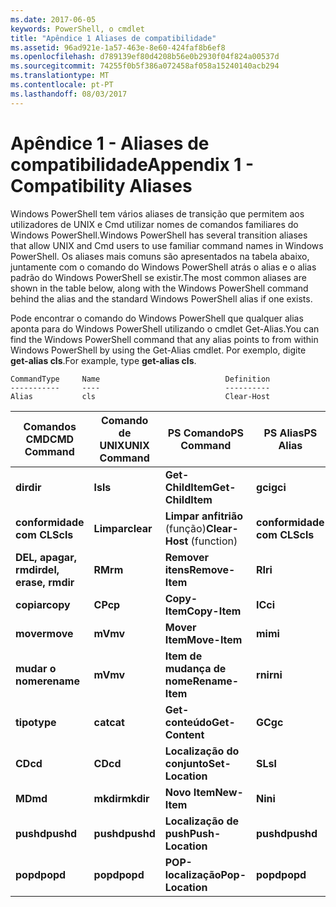```yaml
---
ms.date: 2017-06-05
keywords: PowerShell, o cmdlet
title: "Apêndice 1 Aliases de compatibilidade"
ms.assetid: 96ad921e-1a57-463e-8e60-424faf8b6ef8
ms.openlocfilehash: d789139ef80d4208b56e0b2930f04f824a00537d
ms.sourcegitcommit: 74255f0b5f386a072458af058a15240140acb294
ms.translationtype: MT
ms.contentlocale: pt-PT
ms.lasthandoff: 08/03/2017
---
```

# <a name="appendix-1---compatibility-aliases"></a><span data-ttu-id="f8b7f-103">Apêndice 1 - Aliases de compatibilidade</span><span class="sxs-lookup"><span data-stu-id="f8b7f-103">Appendix 1 - Compatibility Aliases</span></span>
<span data-ttu-id="f8b7f-104">Windows PowerShell tem vários aliases de transição que permitem aos utilizadores de UNIX e Cmd utilizar nomes de comandos familiares do Windows PowerShell.</span><span class="sxs-lookup"><span data-stu-id="f8b7f-104">Windows PowerShell has several transition aliases that allow UNIX and Cmd users to use familiar command names in Windows PowerShell.</span></span> <span data-ttu-id="f8b7f-105">Os aliases mais comuns são apresentados na tabela abaixo, juntamente com o comando do Windows PowerShell atrás o alias e o alias padrão do Windows PowerShell se existir.</span><span class="sxs-lookup"><span data-stu-id="f8b7f-105">The most common aliases are shown in the table below, along with the Windows PowerShell command behind the alias and the standard Windows PowerShell alias if one exists.</span></span>

<span data-ttu-id="f8b7f-106">Pode encontrar o comando do Windows PowerShell que qualquer alias aponta para do Windows PowerShell utilizando o cmdlet Get-Alias.</span><span class="sxs-lookup"><span data-stu-id="f8b7f-106">You can find the Windows PowerShell command that any alias points to from within Windows PowerShell by using the Get-Alias cmdlet.</span></span> <span data-ttu-id="f8b7f-107">Por exemplo, digite **get-alias cls**.</span><span class="sxs-lookup"><span data-stu-id="f8b7f-107">For example, type **get-alias cls**.</span></span>

```
CommandType     Name                            Definition
-----------     ----                            ----------
Alias           cls                             Clear-Host
```

|<span data-ttu-id="f8b7f-108">Comandos CMD</span><span class="sxs-lookup"><span data-stu-id="f8b7f-108">CMD Command</span></span>|<span data-ttu-id="f8b7f-109">Comando de UNIX</span><span class="sxs-lookup"><span data-stu-id="f8b7f-109">UNIX Command</span></span>|<span data-ttu-id="f8b7f-110">PS Comando</span><span class="sxs-lookup"><span data-stu-id="f8b7f-110">PS Command</span></span>|<span data-ttu-id="f8b7f-111">PS Alias</span><span class="sxs-lookup"><span data-stu-id="f8b7f-111">PS Alias</span></span>|
|---------------|----------------|--------------|------------|
|<span data-ttu-id="f8b7f-112">**dir**</span><span class="sxs-lookup"><span data-stu-id="f8b7f-112">**dir**</span></span>|<span data-ttu-id="f8b7f-113">**ls**</span><span class="sxs-lookup"><span data-stu-id="f8b7f-113">**ls**</span></span>|<span data-ttu-id="f8b7f-114">**Get-ChildItem**</span><span class="sxs-lookup"><span data-stu-id="f8b7f-114">**Get-ChildItem**</span></span>|<span data-ttu-id="f8b7f-115">**gci**</span><span class="sxs-lookup"><span data-stu-id="f8b7f-115">**gci**</span></span>|
|<span data-ttu-id="f8b7f-116">**conformidade com CLS**</span><span class="sxs-lookup"><span data-stu-id="f8b7f-116">**cls**</span></span>|<span data-ttu-id="f8b7f-117">**Limpar**</span><span class="sxs-lookup"><span data-stu-id="f8b7f-117">**clear**</span></span>|<span data-ttu-id="f8b7f-118">**Limpar anfitrião** (função)</span><span class="sxs-lookup"><span data-stu-id="f8b7f-118">**Clear-Host** (function)</span></span>|<span data-ttu-id="f8b7f-119">**conformidade com CLS**</span><span class="sxs-lookup"><span data-stu-id="f8b7f-119">**cls**</span></span>|
|<span data-ttu-id="f8b7f-120">**DEL, apagar, rmdir**</span><span class="sxs-lookup"><span data-stu-id="f8b7f-120">**del, erase, rmdir**</span></span>|<span data-ttu-id="f8b7f-121">**RM**</span><span class="sxs-lookup"><span data-stu-id="f8b7f-121">**rm**</span></span>|<span data-ttu-id="f8b7f-122">**Remover itens**</span><span class="sxs-lookup"><span data-stu-id="f8b7f-122">**Remove-Item**</span></span>|<span data-ttu-id="f8b7f-123">**RI**</span><span class="sxs-lookup"><span data-stu-id="f8b7f-123">**ri**</span></span>|
|<span data-ttu-id="f8b7f-124">**copiar**</span><span class="sxs-lookup"><span data-stu-id="f8b7f-124">**copy**</span></span>|<span data-ttu-id="f8b7f-125">**CP**</span><span class="sxs-lookup"><span data-stu-id="f8b7f-125">**cp**</span></span>|<span data-ttu-id="f8b7f-126">**Copy-Item**</span><span class="sxs-lookup"><span data-stu-id="f8b7f-126">**Copy-Item**</span></span>|<span data-ttu-id="f8b7f-127">**IC**</span><span class="sxs-lookup"><span data-stu-id="f8b7f-127">**ci**</span></span>|
|<span data-ttu-id="f8b7f-128">**mover**</span><span class="sxs-lookup"><span data-stu-id="f8b7f-128">**move**</span></span>|<span data-ttu-id="f8b7f-129">**mV**</span><span class="sxs-lookup"><span data-stu-id="f8b7f-129">**mv**</span></span>|<span data-ttu-id="f8b7f-130">**Mover Item**</span><span class="sxs-lookup"><span data-stu-id="f8b7f-130">**Move-Item**</span></span>|<span data-ttu-id="f8b7f-131">**mi**</span><span class="sxs-lookup"><span data-stu-id="f8b7f-131">**mi**</span></span>|
|<span data-ttu-id="f8b7f-132">**mudar o nome**</span><span class="sxs-lookup"><span data-stu-id="f8b7f-132">**rename**</span></span>|<span data-ttu-id="f8b7f-133">**mV**</span><span class="sxs-lookup"><span data-stu-id="f8b7f-133">**mv**</span></span>|<span data-ttu-id="f8b7f-134">**Item de mudança de nome**</span><span class="sxs-lookup"><span data-stu-id="f8b7f-134">**Rename-Item**</span></span>|<span data-ttu-id="f8b7f-135">**rni**</span><span class="sxs-lookup"><span data-stu-id="f8b7f-135">**rni**</span></span>|
|<span data-ttu-id="f8b7f-136">**tipo**</span><span class="sxs-lookup"><span data-stu-id="f8b7f-136">**type**</span></span>|<span data-ttu-id="f8b7f-137">**cat**</span><span class="sxs-lookup"><span data-stu-id="f8b7f-137">**cat**</span></span>|<span data-ttu-id="f8b7f-138">**Get-conteúdo**</span><span class="sxs-lookup"><span data-stu-id="f8b7f-138">**Get-Content**</span></span>|<span data-ttu-id="f8b7f-139">**GC**</span><span class="sxs-lookup"><span data-stu-id="f8b7f-139">**gc**</span></span>|
|<span data-ttu-id="f8b7f-140">**CD**</span><span class="sxs-lookup"><span data-stu-id="f8b7f-140">**cd**</span></span>|<span data-ttu-id="f8b7f-141">**CD**</span><span class="sxs-lookup"><span data-stu-id="f8b7f-141">**cd**</span></span>|<span data-ttu-id="f8b7f-142">**Localização do conjunto**</span><span class="sxs-lookup"><span data-stu-id="f8b7f-142">**Set-Location**</span></span>|<span data-ttu-id="f8b7f-143">**SL**</span><span class="sxs-lookup"><span data-stu-id="f8b7f-143">**sl**</span></span>|
|<span data-ttu-id="f8b7f-144">**MD**</span><span class="sxs-lookup"><span data-stu-id="f8b7f-144">**md**</span></span>|<span data-ttu-id="f8b7f-145">**mkdir**</span><span class="sxs-lookup"><span data-stu-id="f8b7f-145">**mkdir**</span></span>|<span data-ttu-id="f8b7f-146">**Novo Item**</span><span class="sxs-lookup"><span data-stu-id="f8b7f-146">**New-Item**</span></span>|<span data-ttu-id="f8b7f-147">**Ni**</span><span class="sxs-lookup"><span data-stu-id="f8b7f-147">**ni**</span></span>|
|<span data-ttu-id="f8b7f-148">**pushd**</span><span class="sxs-lookup"><span data-stu-id="f8b7f-148">**pushd**</span></span>|<span data-ttu-id="f8b7f-149">**pushd**</span><span class="sxs-lookup"><span data-stu-id="f8b7f-149">**pushd**</span></span>|<span data-ttu-id="f8b7f-150">**Localização de push**</span><span class="sxs-lookup"><span data-stu-id="f8b7f-150">**Push-Location**</span></span>|<span data-ttu-id="f8b7f-151">**pushd**</span><span class="sxs-lookup"><span data-stu-id="f8b7f-151">**pushd**</span></span>|
|<span data-ttu-id="f8b7f-152">**popd**</span><span class="sxs-lookup"><span data-stu-id="f8b7f-152">**popd**</span></span>|<span data-ttu-id="f8b7f-153">**popd**</span><span class="sxs-lookup"><span data-stu-id="f8b7f-153">**popd**</span></span>|<span data-ttu-id="f8b7f-154">**POP-localização**</span><span class="sxs-lookup"><span data-stu-id="f8b7f-154">**Pop-Location**</span></span>|<span data-ttu-id="f8b7f-155">**popd**</span><span class="sxs-lookup"><span data-stu-id="f8b7f-155">**popd**</span></span>|

